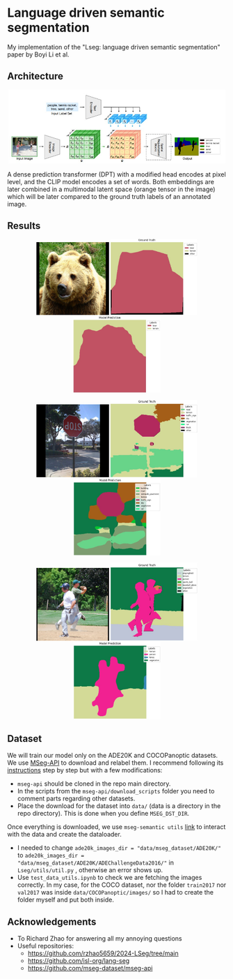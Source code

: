 # Language driven semantic segmentation

My implementation of the "Lseg: language driven semantic segmentation" paper by Boyi Li et al.

## Architecture

<p align="center">
<img src="readme_images/lseg_architecture.jpg" width="500"/>
</p>

A dense prediction transformer (DPT) with a modified head encodes at pixel level, and the CLIP model encodes a set of words. Both embeddings are later combined in a multimodal latent space (orange tensor in the image) which will be later compared to the ground truth labels of an annotated image. 
## Results 

<p align="center">
<img src="readme_images/bear_original_re.jpg" width="167px">
<img src="readme_images/bear_ground_truth.jpg" width="200px">
<img src="readme_images/bear_prediction.jpg" width="200px">
</p>
<p align="center">
<img src="readme_images/sign_original_re.jpg" width="167px">
<img src="readme_images/sign_ground_truth.jpg" width="200px">
<img src="readme_images/sign_prediction.jpg" width="200px">
</p>
<p align="center">
<img src="readme_images/people_original_re.jpg" width="167px">
<img src="readme_images/people_ground_truth.jpg" width="200px">
<img src="readme_images/people_prediction.jpg" width="200px">
</p>


## Dataset 
We will train our model only on the ADE20K and COCOPanoptic datasets. We use [MSeg-API](https://github.com/mseg-dataset/mseg-api/tree/master) to download and relabel them. I recommend following its [instructions](https://github.com/mseg-dataset/mseg-api/blob/master/download_scripts/README.md) step by step but with a few modifications:

- `mseg-api` should be cloned in the repo main directory.   
- In the scripts from the `mseg-api/download_scripts` folder you need to comment parts regarding other datasets.
- Place the download for the dataset into `data/` (data is a directory in the repo directory). This is done when you define `MSEG_DST_DIR`. 

Once everything is downloaded, we use `mseg-semantic utils` [link](https://github.com/mseg-dataset/mseg-semantic/blob/master/mseg_semantic/utils/dataset.py) to interact with the data and create the dataloader. 

- I needed to change `ade20k_images_dir = "data/mseg_dataset/ADE20K/"` to `ade20k_images_dir = "data/mseg_dataset/ADE20K/ADEChallengeData2016/"` in `Lseg/utils/util.py` , otherwise an error shows up. 
- Use `test_data_utils.ipynb` to check we are fetching the images correctly. In my case, for the COCO dataset, nor the folder `train2017` nor `val2017` was inside `data/COCOPanoptic/images/` so I had to create the folder myself and put both inside.
<!-- 
### Training the dense prediction transformer (DPT)

### Training Lseg -->

## Acknowledgements
- To Richard Zhao for answering all my annoying questions
- Useful repositories:
    - https://github.com/rzhao5659/2024-LSeg/tree/main
    - https://github.com/isl-org/lang-seg
    - https://github.com/mseg-dataset/mseg-api